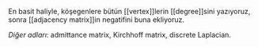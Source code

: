 En basit haliyle, köşegenlere bütün [[vertex]]lerin [[degree]]sini yazıyoruz, sonra [[adjacency matrix]]in negatifini buna ekliyoruz. 

*Diğer adları*: admittance matrix, Kirchhoff matrix, discrete Laplacian.